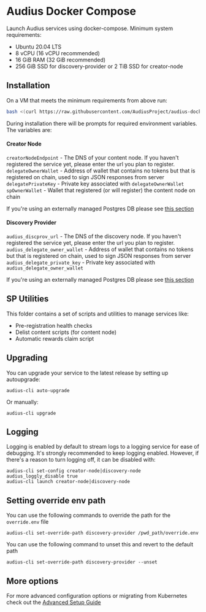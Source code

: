 # Audius Docker Compose

Launch Audius services using docker-compose. Minimum system requirements:

- Ubuntu 20.04 LTS
- 8 vCPU (16 vCPU recommended)
- 16 GiB RAM (32 GiB recommended)
- 256 GiB SSD for discovery-provider or 2 TiB SSD for creator-node

## Installation

On a VM that meets the minimum requirements from above run:

```sh
bash <(curl https://raw.githubusercontent.com/AudiusProject/audius-docker-compose/main/install.sh)
```

During installation there will be prompts for required environment variables. The variables are:

#### Creator Node
`creatorNodeEndpoint` - The DNS of your content node. If you haven't registered the service yet, please enter the url you plan to register.\
`delegateOwnerWallet` - Address of wallet that contains no tokens but that is registered on chain, used to sign JSON responses from server\
`delegatePrivateKey` - Private key associated with `delegateOwnerWallet`\
`spOwnerWallet` - Wallet that registered (or will register) the content node on chain

If you're using an externally managed Postgres DB please see [this section](ADVANCED_SETUP.md#external-creator-node-postgres)

#### Discovery Provider
`audius_discprov_url` - The DNS of the discovery node. If you haven't registered the service yet, please enter the url you plan to register.\
`audius_delegate_owner_wallet` - Address of wallet that contains no tokens but that is registered on chain, used to sign JSON responses from server\
`audius_delegate_private_key` - Private key associated with `audius_delegate_owner_wallet`

If you're using an externally managed Postgres DB please see [this section](ADVANCED_SETUP.md#external-discovery-provider-postgres-instance)

## SP Utilities
This folder contains a set of scripts and utilities to manage services like:
- Pre-registration health checks
- Delist content scripts (for content node)
- Automatic rewards claim script

## Upgrading
You can upgrade your service to the latest release by setting up autoupgrade:
```
audius-cli auto-upgrade
```

Or manually:
```
audius-cli upgrade
```

## Logging
Logging is enabled by default to stream logs to a logging service for ease of debugging. It's strongly recommended to keep logging enabled. However, if there's a reason to turn logging off, it can be disabled with:
 ```
 audius-cli set-config creator-node|discovery-node audius_loggly_disable true
 audius-cli launch creator-node|discovery-node
 ```

## Setting override env path
You can use the following commands to override the path for the `override.env` file

```
audius-cli set-override-path discovery-provider /pwd_path/override.env
```

You can use the following command to unset this and revert to the default path
```
audius-cli set-override-path discovery-provider --unset
```

## More options
For more advanced configuration options or migrating from Kubernetes check out the [Advanced Setup Guide](ADVANCED_SETUP.md)
